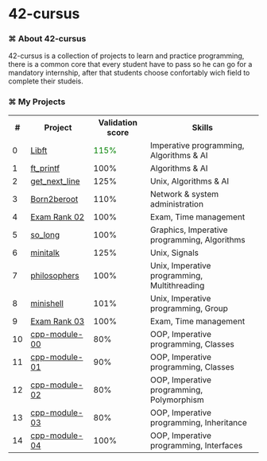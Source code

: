 # 42-cursus

</p>
<h3>⌘ About 42-cursus</h3>
<p>
  42-cursus is a collection of projects to learn and practice programming, there is a common core that every student
  have to pass so he can go for a mandatory internship, after that students choose confortably wich field to complete
  their studeis.
</p>
<h3>⌘ My Projects</h3>
<table>
  <th>#</th>
  <th>Project</th>
  <th>Validation score</th>
  <th>Skills</th>
  <tr>
    <td>0</td>
    <td><a href="https://github.com/Labrahmi/Libft">Libft</a></td>
    <td style="color:green">115%</td>
    <td>Imperative programming, Algorithms & AI</td>
  </tr>
  <tr>
    <td>1</td>
    <td><a href="https://github.com/Labrahmi/ft_printf">ft_printf</a></td>
    <td>100%</td>
    <td>Algorithms & AI</td>
  </tr>
  <tr>
    <td>2</td>
    <td><a href="https://github.com/Labrahmi/get_next_line">get_next_line</a></td>
    <td>125%</td>
    <td>Unix, Algorithms & AI</td>
  </tr>
  <tr>
    <td>3</td>
    <td><a href="https://github.com/Labrahmi/born2beroot">Born2beroot</a></td>
    <td>110%</td>
    <td>Network & system administration</td>
  </tr>
  <tr>
    <td>4</td>
    <td><a href="#">Exam Rank 02</a></td>
    <td>100%</td>
    <td>Exam, Time management</td>
  </tr>
  <tr>
    <td>5</td>
    <td><a href="https://github.com/Labrahmi/so_long">so_long</a></td>
    <td>100%</td>
    <td>Graphics, Imperative programming, Algorithms</td>
  </tr>
  <tr>
    <td>6</td>
    <td><a href="https://github.com/Labrahmi/minitalk">minitalk</a></td>
    <td>125%</td>
    <td>Unix, Signals</td>
  </tr>
  <tr>
    <td>7</td>
    <td><a href="https://github.com/Labrahmi/philosophers">philosophers</a></td>
    <td>100%</td>
    <td>Unix, Imperative programming, Multithreading</td>
  </tr>
  <tr>
    <td>8</td>
    <td><a href="https://github.com/Labrahmi/minishell">minishell</a></td>
    <td>101%</td>
    <td>Unix, Imperative programming, Group</td>
  </tr>
  <tr>
    <td>9</td>
    <td><a href="https://github.com/Labrahmi/#">Exam Rank 03</a></td>
    <td>100%</td>
    <td>Exam, Time management</td>
  </tr>
  <tr>
    <td>10</td>
    <td><a href="https://github.com/Labrahmi/cpp-module-00">cpp-module-00</a></td>
    <td>80%</td>
    <td>OOP, Imperative programming, Classes</td>
  </tr>
  <tr>
    <td>11</td>
    <td><a href="https://github.com/Labrahmi/cpp-module-01">cpp-module-01</a></td>
    <td>90%</td>
    <td>OOP, Imperative programming, Classes</td>
  </tr>
  <tr>
    <td>12</td>
    <td><a href="https://github.com/Labrahmi/cpp-module-02">cpp-module-02</a></td>
    <td>80%</td>
    <td>OOP, Imperative programming, Polymorphism</td>
  </tr>
  <tr>
    <td>13</td>
    <td><a href="https://github.com/Labrahmi/cpp-module-03">cpp-module-03</a></td>
    <td>80%</td>
    <td>OOP, Imperative programming, Inheritance</td>
  </tr>
  <tr>
    <td>14</td>
    <td><a href="https://github.com/Labrahmi/cpp-module-04">cpp-module-04</a></td>
    <td>100%</td>
    <td>OOP, Imperative programming, Interfaces</td>
  </tr>
</table>
